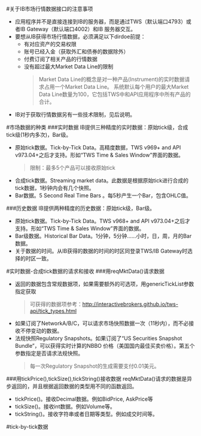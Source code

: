 #关于IB市场行情数据接口的注意事项
- 应用程序并不是直接连接到IB的服务器，而是通过TWS（默认端口4793）或者IB Gateway（默认端口4002）和IB
服务器交互。
- 要想从IB获得市场行情数据，必须满足以下dirdoe前提：
    - 有对应资产的交易权限
    - 账号已经入金（获取外汇和债券的数据除外）
    - 付费订阅了相关产品的行情数据
    - 没有超过最大Market Data Line的限制
        > Market Data Line的概念是对一种产品(Instrument)的实时数据请求占用一个Market Data Line。
        系统默认每个用户的最大Market Data Line数量为100，它包括TWS中和API应用程序中所有产品的合计。
- IB对于获取行情数据另有一些技术限制，见后说明。


#市场数据的种类
###实时数据
IB提供三种精度的实时数据：原始tick级，合成tick级(1秒内多次)，Bar级。
- 原始tick数据。Tick-by-Tick Data。高精度数据，TWS v969+ and API v973.04+之后才支持。形如“TWS Time & Sales Window”界面的数据。
    >限制：最多5个产品可以接收原始tick
- 合成tick数据。Streaming market data。此数据是根据原始tick进行合成的tick数据，1秒钟内会有几个快照。
- Bar数据。5 Second Real Time Bars 。每5秒产生一个Bar，包含OHLC值。


###历史数据
IB提供两种精度的历史数据：原始tick级，Bar级。
- 原始tick数据。Tick-by-Tick Data。TWS v968+ and API v973.04+之后才支持。形如“TWS Time & Sales Window”界面的数据。
- Bar级数据。Historical Bar Data。1分钟，5分钟......小时，日，周，月的Bar数据。
- 关于数据的时间。从IB获得的数据的时间的时区同登录TWS/IB Gateway时选择的时区一致。
    
#实时数据-合成tick数据的请求和接收
###用reqMktData()请求数据
- 返回的数据包含常规数据项，如果需要额外的可选项，用genericTickList参数指定获取
    > 可获得的数据项参考：http://interactivebrokers.github.io/tws-api/tick_types.html
- 如果订阅了NetworkA/B/C，可以请求市场快照数据一次（11秒内），而不必接收不停变动的数据。
- 法规快照Regulatory Snapshots。如果订阅了“US Securities Snapshot Bundle”，可以获得实时计算的NBBO
价格（美国国内最佳买卖价格）。第五个参数指定是否请求法规快照。
    > 每一次Regulatory Snapshot的生成需要支付0.01美元。

###用tickPrice(),tickSize(),tickString()接收数据
reqMktData()请求的数据是异步返回的，并且根据返回数据的类型用不同的函数返回。
- tickPrice()。接收Decimal数据。例如BidPrice, AskPrice等
- tickSize()。接收int数据。例如Volume等。
- tickString()。接收字符串或者日期等类型。例如成交时间等。




#tick-by-tick数据




   
